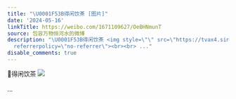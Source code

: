 ```yaml
---
title: "\U0001F53B得闲饮茶 [图片]"
date: '2024-05-16'
linkTitle: https://weibo.com/1671109627/OeBHNmunT
source: 包容万物恒河水的微博
description: "\U0001F53B得闲饮茶 <img style=\"\" src=\"https://tvax4.sinaimg.cn/large/639b1bfbgy1hprto3e1fqj214d1ja7n4.jpg\"
  referrerpolicy=\"no-referrer\"><br><br> ..."
disable_comments: true
---
```

🔻得闲饮茶 <img style="" src="https://tvax4.sinaimg.cn/large/639b1bfbgy1hprto3e1fqj214d1ja7n4.jpg" referrerpolicy="no-referrer"><br><br> ...